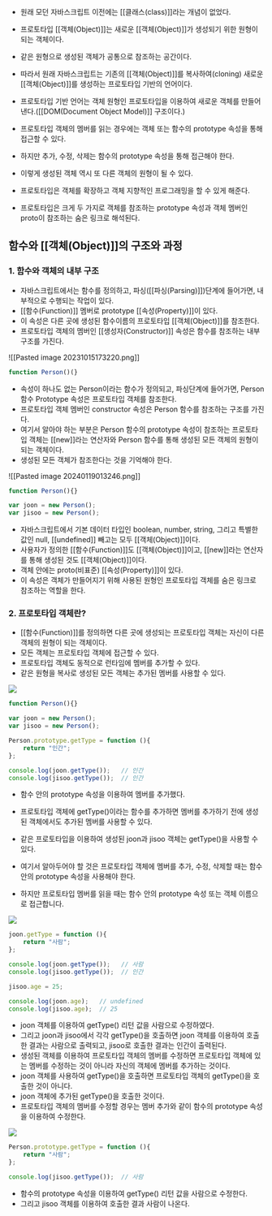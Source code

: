 - 원래 모던 자바스크립트 이전에는 [[클래스(class)]]라는 개념이 없었다.
- 프로토타입 [[객체(Object)]]는 새로운 [[객체(Object)]]가 생성되기 위한 원형이 되는 객체이다.
- 같은 원형으로 생성된 객체가 공통으로 참조하는 공간이다.

- 따라서 원래 자바스크립트는 기존의 [[객체(Object)]]를 복사하여(cloning) 새로운 [[객체(Object)]]를 생성하는 프로토타입 기반의 언어이다.

- 프로토타입 기반 언어는 객체 원형인 프로토타입을 이용하여 새로운 객체를 만들어낸다.([[DOM(Document Object Model)]] 구조이다.)

- 프로토타입 객체의 멤버를 읽는 경우에는 객체 또는 함수의 prototype 속성을 통해 접근할 수 있다. 
- 하지만 추가, 수정, 삭제는 함수의 prototype 속성을 통해 접근해야 한다.
- 이렇게 생성된 객체 역시 또 다른 객체의 원형이 될 수 있다.

- 프로토타입은 객체를 확장하고 객체 지향적인 프로그래밍을 할 수 있게 해준다.

- 프로토타입은 크게 두 가지로  객체를 참조하는 prototype 속성과 객체 멤버인 proto이 참조하는 숨은 링크로 해석된다.

## 함수와 [[객체(Object)]]의 구조와 과정

### 1. 함수와 객체의 내부 구조

- 자바스크립트에서는 함수를 정의하고, 파싱([[파싱(Parsing)]])단계에 들어가면, 내부적으로 수행되는 작업이 있다.
- [[함수(Function)]] 멤버로 prototype [[속성(Property)]]이 있다. 
- 이 속성은 다른 곳에 생성된 함수이름의 프로토타입 [[객체(Object)]]를 참조한다. 
- 프로토타입 객체의 멤버인 [[생성자(Constructor)]] 속성은 함수를 참조하는 내부구조를 가진다. 

![[Pasted image 20231015173220.png]]

```js
function Person()(}
```

- 속성이 하나도 없는 Person이라는 함수가 정의되고, 파싱단계에 들어가면, Person 함수 Prototype 속성은 프로토타입 객체를 참조한다.
- 프로토타입 객체 멤버인 constructor 속성은 Person 함수를 참조하는 구조를 가진다.
- 여기서 알아야 하는 부분은 Person 함수의 prototype 속성이 참조하는 프로토타입 객체는 [[new]]라는 연산자와 Person 함수를 통해 생성된 모든 객체의 원형이 되는 객체이다.
- 생성된 모든 객체가 참조한다는 것을 기억해야 한다.

![[Pasted image 20240119013246.png]]

```js
function Person(){}

var joon = new Person();
var jisoo = new Person();
```


- 자바스크립트에서 기본 데이터 타입인 boolean, number, string, 그리고 특별한 값인 null, [[undefined]] 빼고는 모두 [[객체(Object)]]이다.
- 사용자가 정의한 [[함수(Function)]]도 [[객체(Object)]]이고, [[new]]라는 연산자를 통해 생성된 것도 [[객체(Object)]]이다.
- 객체 안에는 proto(비표준) [[속성(Property)]]이 있다.
- 이 속성은 객체가 만들어지기 위해 사용된 원형인 프로토타입 객체를 숨은 링크로 참조하는 역할을 한다.

### 2. 프로토타입 객체란?

- [[함수(Function)]]를 정의하면 다른 곳에 생성되는 프로토타입 객체는 자신이 다른 객체의 원형이 되는 객체이다.
- 모든 객체는 프로토타입 객체에 접근할 수 있다.
- 프로토타입 객체도 동적으로 런타임에 멤버를 추가할 수 있다. 
- 같은 원형을 복사로 생성된 모든 객체는 추가된 멤버를 사용할 수 있다.

![](https://www.nextree.co.kr/content/images/2021/01/hjkwon-140324-prototype-03.png)

```js
function Person(){}

var joon = new Person();
var jisoo = new Person();

Person.prototype.getType = function (){ 
    return "인간"; 
};

console.log(joon.getType());   // 인간
console.log(jisoo.getType());  // 인간
```

- 함수 안의 prototype 속성을 이용하여 멤버를 추가했다.
- 프로토타입 객체에 getType()이라는 함수를 추가하면 멤버를 추가하기 전에 생성된 객체에서도 추가된 멤버를 사용할 수 있다.
- 같은 프로토타입을 이용하여 생성된 joon과 jisoo 객체는 getType()을 사용할 수 있다.

- 여기서 알아두어야 할 것은 프로토타입 객체에 멤버를 추가, 수정, 삭제할 때는 함수 안의 prototype 속성을 사용해야 한다.
- 하지만 프로토타입 멤버를 읽을 때는 함수 안의 prototype 속성 또는 객체 이름으로 접근합니다.

![](https://www.nextree.co.kr/content/images/2021/01/hjkwon-140324-prototype-04.png)


```js
joon.getType = function (){ 
    return "사람"; 
};

console.log(joon.getType());   // 사람
console.log(jisoo.getType());  // 인간

jisoo.age = 25;

console.log(joon.age);   // undefined
console.log(jisoo.age);  // 25
```

- joon 객체를 이용하여 getType() 리턴 값을 사람으로 수정하였다.
- 그리고 joon과 jisoo에서 각각 getType()을 호출하면 joon 객체를 이용하여 호출한 결과는 사람으로 출력되고, jisoo로 호출한 결과는 인간이 출력된다.
- 생성된 객체를 이용하여 프로토타입 객체의 멤버를 수정하면 프로토타입 객체에 있는 멤버를 수정하는 것이 아니라 자신의 객체에 멤버를 추가하는 것이다. 
- joon 객체를 사용하여 getType()을 호출하면 프로토타입 객체의 getType()을 호출한 것이 아니다.
- joon 객체에 추가된 getType()을 호출한 것이다.
- 프로토타입 객체의 멤버를 수정할 경우는 멤버 추가와 같이 함수의 prototype 속성을 이용하여 수정한다.

![](https://www.nextree.co.kr/content/images/2021/01/hjkwon-140324-prototype-05.png)

```jsx
Person.prototype.getType = function (){
    return "사람"; 
};

console.log(jisoo.getType());  // 사람
```

- 함수의 prototype 속성을 이용하여 getType() 리턴 값을 사람으로 수정한다. 
- 그리고 jisoo 객체를 이용하여 호출한 결과 사람이 나온다.
